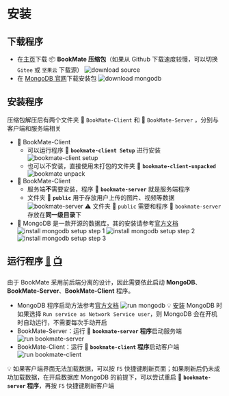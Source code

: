 # 安装

## 下载程序
* 在[主页](https://benbinbin.github.io/BookMate/)下载 :package: **BookMate 压缩包**（如果从 Github 下载速度较慢，可以切换 `Gitee` 或 `坚果云` 下载源）
![download source](../assets/images/screenshots/download_source.png)
* 在 [MongoDB 官网](https://www.mongodb.com/try/download/community)下载安装包
![download mongodb](../assets/images/screenshots/download_mongodb.png)


## 安装程序
压缩包解压后有两个文件夹 :file_folder: `BookMate-Client` 和 :file_folder: `BookMate-Server` ，分别与客户端和服务端相关
* :file_folder: BookMate-Client
    * 可以运行程序 :floppy_disk: **`bookmate-client Setup`** 进行安装
    ![bookmate-client setup](../assets/images/screenshots/install_bookmate_client.png)
    * 也可以不安装，直接使用未打包的文件夹 :file_folder: **`bookmate-client-unpacked`**
    ![bookmate unpack](../assets/images/screenshots/unpack_bookmate_client.png)
* :file_folder: BookMate-Client
    * 服务端**不**需要安装，程序 :floppy_disk: **`bookmate-server`** 就是服务端程序
    * 文件夹 :file_folder: **`public`** 用于存放用户上传的图片、视频等数据
    ![bookmate-server](../assets/images/screenshots/bookmate_server.png)
    :warning: 文件夹 :file_folder: `public` 需要和程序 :floppy_disk: `bookmate-server` 存放在**同一级目录**下
* :floppy_disk: MongoDB 是一款开源的数据库，其的安装请参考[官方文档](https://docs.mongodb.com/guides/server/install/)
    ![install mongodb setup step 1](../assets/images/screenshots/install_mongodb_1.png)
    ![install mongodb setup step 2](../assets/images/screenshots/install_mongodb_2.png)
    ![install mongodb setup step 3](../assets/images/screenshots/install_mongodb_3.png)

## 运行程序 [:movie_camera:](https://user-images.githubusercontent.com/40909550/120360732-aa257380-c33b-11eb-9e44-81bf8854c167.mp4) [:tv:](https://www.bilibili.com/video/BV1sv411V7tE)
由于 BookMate 采用前后端分离的设计，因此需要依此启动 **MongoDB**、**BookMate-Server**、**BookMate-Client** 程序。

* MongoDB 程序启动方法参考[官方文档](https://docs.mongodb.com/guides/server/install/#run-mongodb)
    ![run mongodb](../assets/images/screenshots/run_mongodb.png)
    :bulb: [安装](#安装程序) MongoDB 时如果选择 `Run service as Network Service user`，则 MongoDB 会在开机时自动运行，不需要每次手动开启
* BookMate-Server：运行 :floppy_disk: **`bookmate-server` 程序**启动服务端
    ![run bookmate-server](../assets/images/screenshots/run_bookmate_server.png)
* BookMate-Client：运行 :floppy_disk: **`bookmate-client` 程序**启动客户端
    ![run bookmate-client](../assets/images/screenshots/run_bookmate_client.png)

:bulb: 如果客户端界面无法加载数据，可以按 `F5` 快捷键刷新页面；如果刷新后仍未成功加载数据，在开启数据库 MongoDB 的前提下，可以尝试重启 :floppy_disk: **`bookmate-server` 程序**，再按 `F5` 快捷键刷新客户端